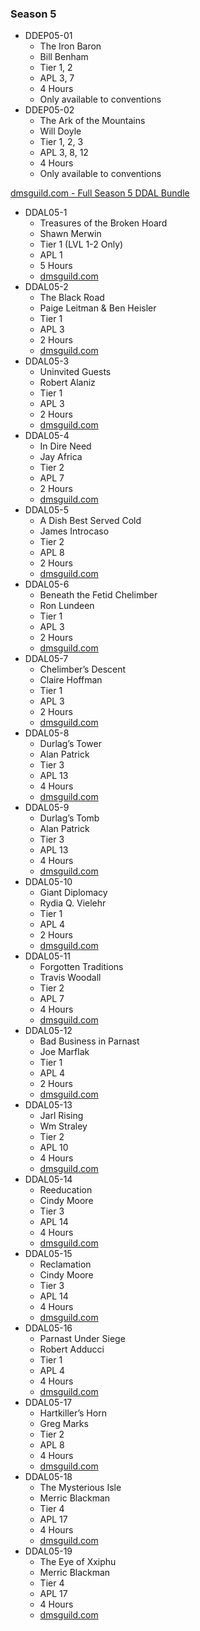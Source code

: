 ### Season 5
* DDEP05-01
    * The Iron Baron
    * Bill Benham
    * Tier 1, 2
    * APL 3, 7
    * 4 Hours
    * Only available to conventions
* DDEP05-02
    * The Ark of the Mountains
    * Will Doyle
    * Tier 1, 2, 3
    * APL 3, 8, 12
    * 4 Hours
    * Only available to conventions

[dmsguild.com - Full Season 5 DDAL Bundle](http://www.dmsguild.com/product/230535/DDAL05-Storm-Kings-Thunder-BUNDLE?affiliate_id=757342)

* DDAL05-1
    * Treasures of the Broken Hoard
    * Shawn Merwin
    * Tier 1 (LVL 1-2 Only)
    * APL 1
    * 5 Hours
    * [dmsguild.com](http://www.dmsguild.com/product/189132/DDAL0501-Treasure-of-the-Broken-Hoard-5e?affiliate_id=757342)
* DDAL05-2
    * The Black Road
    * Paige Leitman & Ben Heisler
    * Tier 1
    * APL 3
    * 2 Hours
    * [dmsguild.com](http://www.dmsguild.com/product/193201/DDAL0502-The-Black-Road-5e?affiliate_id=757342)
* DDAL05-3
    * Uninvited Guests
    * Robert Alaniz
    * Tier 1
    * APL 3
    * 2 Hours
    * [dmsguild.com](http://www.dmsguild.com/product/193202/DDAL0503-Uninvited-Guests-5e?affiliate_id=757342)
* DDAL05-4
    * In Dire Need
    * Jay Africa
    * Tier 2
    * APL 7
    * 2 Hours
    * [dmsguild.com](http://www.dmsguild.com/product/195810/DDAL0504-In-Dire-Need-5e?affiliate_id=757342)
* DDAL05-5
    * A Dish Best Served Cold
    * James Introcaso
    * Tier 2
    * APL 8
    * 2 Hours
    * [dmsguild.com](http://www.dmsguild.com/product/195811/DDAL0505-A-Dish-Best-Served-Cold-5e?affiliate_id=757342)
* DDAL05-6
    * Beneath the Fetid Chelimber
    * Ron Lundeen
    * Tier 1
    * APL 3
    * 2 Hours
    * [dmsguild.com](http://www.dmsguild.com/product/197743/DDAL0506-Beneath-the-Fetid-Chelimber-5e?affiliate_id=757342)
* DDAL05-7
    * Chelimber’s Descent
    * Claire Hoffman
    * Tier 1
    * APL 3
    * 2 Hours
    * [dmsguild.com](http://www.dmsguild.com/product/197746/DDAL0507-Chelimbers-Descent-5e?affiliate_id=757342)
* DDAL05-8
    * Durlag’s Tower
    * Alan Patrick
    * Tier 3
    * APL 13
    * 4 Hours
    * [dmsguild.com](http://www.dmsguild.com/product/199490/DDAL0508-Durlags-Tower-5e?affiliate_id=757342)
* DDAL05-9
    * Durlag’s Tomb
    * Alan Patrick
    * Tier 3
    * APL 13
    * 4 Hours
    * [dmsguild.com](http://www.dmsguild.com/product/199491/DDAL0509-Durlags-Tomb-5e?affiliate_id=757342)
* DDAL05-10
    * Giant Diplomacy
    * Rydia Q. Vielehr
    * Tier 1
    * APL 4
    * 2 Hours
    * [dmsguild.com](http://www.dmsguild.com/product/199492/DDAL0510-Giant-Diplomacy-5e?affiliate_id=757342)
* DDAL05-11
    * Forgotten Traditions
    * Travis Woodall
    * Tier 2
    * APL 7
    * 4 Hours
    * [dmsguild.com](http://www.dmsguild.com/product/199495/DDAL0511-Forgotten-Traditions-5e?affiliate_id=757342)
* DDAL05-12
    * Bad Business in Parnast
    * Joe Marflak
    * Tier 1
    * APL 4
    * 2 Hours
    * [dmsguild.com](http://www.dmsguild.com/product/202446/DDAL0512-Bad-Business-in-Parnast-5e?affiliate_id=757342)
* DDAL05-13
    * Jarl Rising
    * Wm Straley
    * Tier 2
    * APL 10
    * 4 Hours
    * [dmsguild.com](http://www.dmsguild.com/product/202448/DDAL0513-Jarl-Rising-5e?affiliate_id=757342)
* DDAL05-14
    * Reeducation
    * Cindy Moore
    * Tier 3
    * APL 14
    * 4 Hours
    * [dmsguild.com](http://www.dmsguild.com/product/202449/DDAL0514-Reeducation-5e?affiliate_id=757342)
* DDAL05-15
    * Reclamation
    * Cindy Moore
    * Tier 3
    * APL 14
    * 4 Hours
    * [dmsguild.com](http://www.dmsguild.com/product/202450/DDAL0515-Reclamation-5e?affiliate_id=757342)
* DDAL05-16
    * Parnast Under Siege
    * Robert Adducci
    * Tier 1
    * APL 4
    * 4 Hours
    * [dmsguild.com](http://www.dmsguild.com/product/204801/DDAL0516-Parnast-Under-Siege-5e?affiliate_id=757342)
* DDAL05-17
    * Hartkiller’s Horn
    * Greg Marks
    * Tier 2
    * APL 8
    * 4 Hours
    * [dmsguild.com](http://www.dmsguild.com/product/206285/DDAL0517-Hartkillers-Horn-5e?affiliate_id=757342)
* DDAL05-18
    * The Mysterious Isle
    * Merric Blackman
    * Tier 4
    * APL 17
    * 4 Hours
    * [dmsguild.com](http://www.dmsguild.com/product/204803/DDAL0518-The-Mysterious-Isle-5e?affiliate_id=757342)
* DDAL05-19
    * The Eye of Xxiphu
    * Merric Blackman
    * Tier 4
    * APL 17
    * 4 Hours
    * [dmsguild.com](http://www.dmsguild.com/product/204805/DDAL0519-Eye-of-Xxiphu-5e?affiliate_id=757342)

